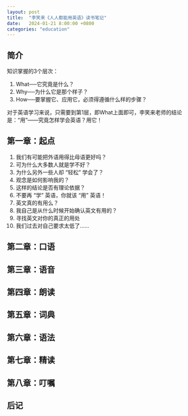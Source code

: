 ```yaml
---
layout: post
title:  "李笑来《人人都能用英语》读书笔记"
date:   2024-01-21 8:00:00 +0800
categories: "education"
---
```


## 简介
知识掌握的3个层次：
1. What──它究竟是什么？
2. Why──为什么它是那个样子？
3. How──要掌握它、应用它，必须得遵循什么样的步骤？

对于英语学习来说，只需要到第1层，即What上面即可，李笑来老师的结论是：“用”——究竟怎样学会英语？用它！

## 第一章：起点
1. 我们有可能把外语用得比母语更好吗？
2. 可为什么大多数人就是学不好？
3. 为什么另外一些人却 “轻松” 学会了？
4. 观念是如何影响我的？
5. 这样的结论是否有理论依据？
6. 不要再 “学” 英语，你就该 “用” 英语！
7. 英文真的有用么？
8. 我自己是从什么时候开始确认英文有用的？
9. 寻找英文对你的真正的用处
10. 我们过去对自己要求太低了……

## 第二章：口语


## 第三章：语音


## 第四章：朗读


## 第五章：词典


## 第六章：语法


## 第七章：精读


## 第八章：叮嘱


## 后记
